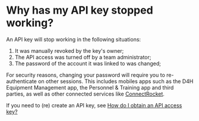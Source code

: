 # Why has my API key stopped working?

An API key will stop working in the following situations:

1. It was manually revoked by the key's owner;
2. The API access was turned off by a team administrator;
3. The password of the account it was linked to was changed;

For security reasons, changing your password will require you to re-authenticate on other sessions. This includes mobiles apps such as the D4H Equipment Management app, the Personnel & Training app and third parties, as well as other connected services like [ConnectRocket](../../personnel-and-training/personnel-and-training-integrations/connect-rocket.md).  
  
If you need to \(re\) create an API key, see [How do I obtain an API access key?](obtaining-an-api-access-key.md)


